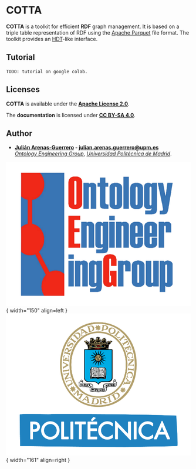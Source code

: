 # COTTA

**COTTA** is a toolkit for efficient **RDF** graph management. It is based on a triple table representation of RDF using the [Apache Parquet](https://parquet.apache.org/) file format. The toolkit provides an [HDT](https://www.rdfhdt.org/)-like interface.

## Tutorial

```
TODO: tutorial on google colab.
```

## Licenses

**COTTA** is available under the **[Apache License 2.0](https://github.com/morph-kgc/morph-kgc/blob/main/LICENSE)**.

The **documentation** is licensed under **[CC BY-SA 4.0](https://creativecommons.org/licenses/by-sa/4.0/)**.

## Author

- **[Julián Arenas-Guerrero](https://github.com/arenas-guerrero-julian/) - [julian.arenas.guerrero@upm.es](mailto:julian.arenas.guerrero@upm.es)**  
*[Ontology Engineering Group](https://oeg.fi.upm.es)*, *[Universidad Politécnica de Madrid](https://www.upm.es/internacional)*.


![OEG](assets/logo-oeg.png){ width="150" align=left } ![UPM](assets/logo-upm.png){ width="161" align=right }
